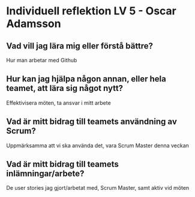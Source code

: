 # Individuell reflektion LV 5 - Oscar Adamsson
## Vad vill jag lära mig eller förstå bättre?
Hur man arbetar med Github
## Hur kan jag hjälpa någon annan, eller hela teamet, att lära sig något nytt?
Effektivisera möten, ta ansvar i mitt arbete
## Vad är mitt bidrag till teamets användning av Scrum?
Uppmärksamma att vi ska använda det, vara Scrum Master denna veckan
## Vad är mitt bidrag till teamets inlämningar/arbete?
De user stories jag gjort/arbetat med, Scrum Master, samt aktiv vid möten
